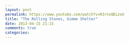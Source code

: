 ```yaml
---
layout: post
permalink: https://www.youtube.com/watch?v=R3rnxQBizoU
title: "The Rolling Stones, Gimme Shelter"
date: 2013-04-15 21:15
comments: true
categories: 
---
```

